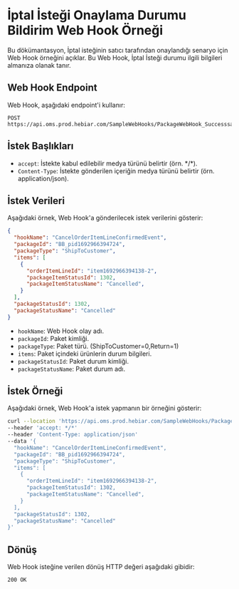 # İptal İsteği Onaylama Durumu Bildirim Web Hook Örneği

Bu dökümantasyon, İptal isteğinin satıcı tarafından onaylandığı senaryo için Web Hook örneğini açıklar. Bu Web Hook, İptal İsteği durumu ilgili bilgileri almanıza olanak tanır.

## Web Hook Endpoint

Web Hook, aşağıdaki endpoint'i kullanır:

```plaintext
POST https://api.oms.prod.hebiar.com/SampleWebHooks/PackageWebHook_Successsample
```

## İstek Başlıkları

- `accept`: İstekte kabul edilebilir medya türünü belirtir (örn. \*/\*).
- `Content-Type`: İstekte gönderilen içeriğin medya türünü belirtir (örn. application/json).

## İstek Verileri

Aşağıdaki örnek, Web Hook'a gönderilecek istek verilerini gösterir:

```json
{
  "hookName": "CancelOrderItemLineConfirmedEvent",
  "packageId": "BB_pid1692966394724",
  "packageType": "ShipToCustomer",
  "items": [
    {
      "orderItemLineId": "item1692966394138-2",
      "packageItemStatusId": 1302,
      "packageItemStatusName": "Cancelled",      
    }
  ],
  "packageStatusId": 1302,
  "packageStatusName": "Cancelled"  
}
```

- `hookName`: Web Hook olay adı.
- `packageId`: Paket kimliği.
- `packageType`: Paket türü. (ShipToCustomer=0,Return=1)
- `items`: Paket içindeki ürünlerin durum bilgileri.
- `packageStatusId`: Paket durum kimliği.
- `packageStatusName`: Paket durum adı.

## İstek Örneği

Aşağıdaki örnek, Web Hook'a istek yapmanın bir örneğini gösterir:

```bash
curl --location 'https://api.oms.prod.hebiar.com/SampleWebHooks/PackageWebHook_Successsample' 
--header 'accept: */*' 
--header 'Content-Type: application/json' 
--data '{
  "hookName": "CancelOrderItemLineConfirmedEvent",
  "packageId": "BB_pid1692966394724",
  "packageType": "ShipToCustomer",
  "items": [
    {
      "orderItemLineId": "item1692966394138-2",
      "packageItemStatusId": 1302,
      "packageItemStatusName": "Cancelled",      
    }
  ],
  "packageStatusId": 1302,
  "packageStatusName": "Cancelled"  
}'
```

## Dönüş

Web Hook isteğine verilen dönüş HTTP değeri aşağıdaki gibidir:

```plaintext
200 OK
```

